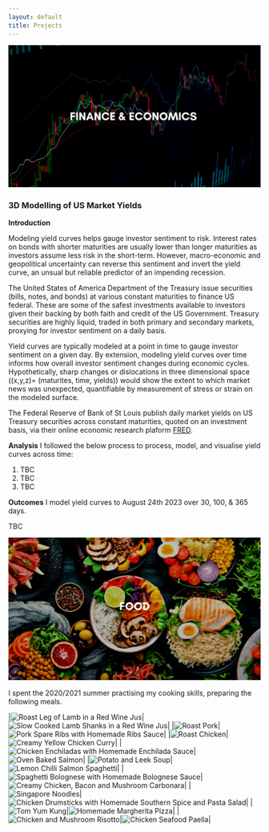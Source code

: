 ```yaml
---
layout: default
title: Projects
---
```


![Finance/Economics](assets/images/projects/finance-economics.png)

### **3D Modelling of US Market Yields**

**Introduction**

Modeling yield curves helps gauge investor sentiment to risk. Interest rates on bonds with shorter maturities are usually lower than longer maturities as investors assume less risk in the short-term. However, macro-economic and geopolitical uncertainty can reverse this sentiment and invert the yield curve, an unsual but reliable predictor of an impending recession.

The United States of America Department of the Treasury issue securities (bills, notes, and bonds) at various constant maturities to finance US federal. These are some of the safest investments available to investors given their backing by both faith and credit of the US Government. Treasury securities are highly liquid, traded in both primary and secondary markets, proxying for investor sentiment on a daily basis.

Yield curves are typically modeled at a point in time to gauge investor sentiment on a given day. By extension, modeling yield curves over time informs how overall investor sentiment changes during economic cycles. Hypothetically, sharp changes or dislocations in three dimensional space ((x,y,z)= (maturites, time, yields)) would show the extent to which market news was unexpected, quantifiable by measurement of stress or strain on the modeled surface.

The Federal Reserve of Bank of St Louis publish daily market yields on US Treasury securities across constant maturities, quoted on an investment basis, via their online economic research plaform [FRED](https://fred.stlouisfed.org).

**Analysis**
I followed the below process to process, model, and visualise yield curves across time:

1. TBC
2. TBC
3. TBC

**Outcomes**
I model yield curves to August 24th 2023 over 30, 100, & 365 days.

TBC

![Cooking](assets/images/food.png)

I spent the 2020/2021 summer practising my cooking skills, preparing the following meals.

|![Roast Leg of Lamb in a Red Wine Jus](/assets/images/projects/food/leg-o-lamb.jpg)|![Slow Cooked Lamb Shanks in a Red Wine Jus](/assets/images/projects/food/lamb-shanks.jpg)|
|![Roast Pork](/assets/images/projects/food/roast-pork.jpg)|![Pork Spare Ribs with Homemade Ribs Sauce](/assets/images/projects/food/spare-ribs.jpg)|
|![Roast Chicken](/assets/images/projects/food/roast-chicken.jpg)|![Creamy Yellow Chicken Curry](/assets/images/projects/food/chicken-curry.jpg)|
|![Chicken Enchiladas with Homemade Enchilada Sauce](/assets/images/projects/food/enchiladas.jpg)|![Oven Baked Salmon](/assets/images/projects/food/salmon.jpg)|
|![Potato and Leek Soup](/assets/images/projects/food/potato-leek-soup.jpg)|![Lemon Chilli Salmon Spaghetti](/assets/images/projects/food/lcss.jpg)|
|![Spaghetti Bolognese with Homemade Bolognese Sauce](/assets/images/projects/food/bolognese.jpg)|![Creamy Chicken, Bacon and Mushroom Carbonara](/assets/images/projects/food/carbonara.jpg)|
|![Singapore Noodles](/assets/images/projects/food/singapore-noodles.jpg)|![Chicken Drumsticks with Homemade Southern Spice and Pasta Salad](/assets/images/projects/food/chicken-ds.jpg)|
|![Tom Yum Kung](/assets/images/projects/food/tom-yum-kung.jpg)|![Homemade Margherita Pizza](/assets/images/projects/food/pizza-hm.jpg)|
|![Chicken and Mushroom Risotto](/assets/images/projects/food/risotto.jpg)|![Chicken Seafood Paella](/assets/images/projects/food/paella.jpg)|
